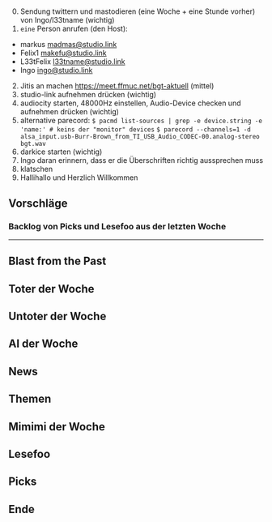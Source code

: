 # <SENDUNGSNUMMER>

0.  Sendung twittern und mastodieren (eine Woche + eine Stunde vorher) von Ingo/l33tname (wichtig)
1.  `eine` Person anrufen (den Host):
   - markus      madmas@studio.link
   - Felix1      makefu@studio.link
   - L33tFelix   l33tname@studio.link
   - Ingo        ingo@studio.link
2.  Jitis an machen https://meet.ffmuc.net/bgt-aktuell  (mittel)
3.  studio-link aufnehmen drücken (wichtig)
4.  audiocity starten, 48000Hz einstellen, Audio-Device checken und aufnehmen drücken (wichtig)
4.  alternative parecord:
     `$ pacmd list-sources | grep -e device.string -e 'name:' # keins der "monitor" devices`
     `$ parecord --channels=1 -d alsa_input.usb-Burr-Brown_from_TI_USB_Audio_CODEC-00.analog-stereo bgt.wav`
5.  darkice starten (wichtig)
6.  Ingo daran erinnern, dass er die Überschriften richtig aussprechen muss
7.  klatschen
8.  Hallihallo und Herzlich Willkommen

## Vorschläge
### Backlog von Picks und Lesefoo aus der letzten Woche

---

## Blast from the Past

## Toter der Woche

## Untoter der Woche

## AI der Woche

## News

## Themen

## Mimimi der Woche

## Lesefoo

## Picks

## Ende
